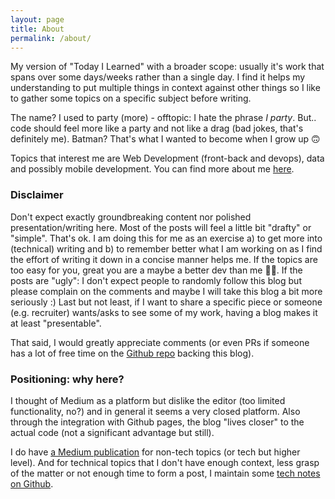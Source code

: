 ```yaml
---
layout: page
title: About
permalink: /about/
---
```

My version of "Today I Learned" with a broader scope: usually it's work that spans over some days/weeks rather than a single day. I find it helps my understanding to put multiple things in context against other things so I like to gather some topics on a specific subject before writing.

The name? I used to party (more) - offtopic: I hate the phrase _I party_. But.. code should feel more like a party and not like a drag (bad jokes, that's definitely me). Batman? That's what I wanted to become when I grow up 🙃

Topics that interest me are Web Development (front-back and devops), data and possibly mobile development. You can find more about me [here](http://spygi.me).

### Disclaimer
Don't expect exactly groundbreaking content nor polished presentation/writing here. Most of the posts will feel a little bit "drafty" or "simple". That's ok. I am doing this for me as an exercise a) to get more into (technical) writing and b) to remember better what I am working on as I find the effort of writing it down in a concise manner helps me. If the topics are too easy for you, great you are a maybe a better dev than me 👍🏻. If the posts are "ugly": I don't expect people to randomly follow this blog but please complain on the comments and maybe I will take this blog a bit more seriously :) Last but not least, if I want to share a specific piece or someone (e.g. recruiter) wants/asks to see some of my work, having a blog makes it at least "presentable".

That said, I would greatly appreciate comments (or even PRs if someone has a lot of free time on the [Github repo](https://github.com/spygi/tech-blog) backing this blog).

### Positioning: why here?
I thought of Medium as a platform but dislike the editor (too limited functionality, no?) and in general it seems a very closed platform. Also through the integration with Github pages, the blog "lives closer" to the actual code (not a significant advantage but still).

I do have [a Medium publication](https://medium.com/@spygi) for non-tech topics (or tech but higher level). And for technical topics that I don't have enough context, less grasp of the matter or not enough time to form a post, I maintain some [tech notes on Github](https://github.com/spygi/documentation).
